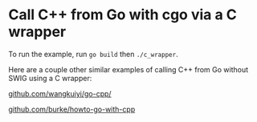 # Call C++ from Go with cgo via a C wrapper

To run the example, run `go build` then `./c_wrapper`.

Here are a couple other similar examples of calling C++ from Go without SWIG
using a C wrapper:

[github.com/wangkuiyi/go-cpp/](https://github.com/wangkuiyi/go-cpp/)

[github.com/burke/howto-go-with-cpp](https://github.com/burke/howto-go-with-cpp)
